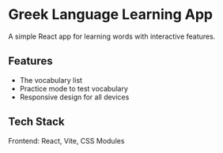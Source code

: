# Greek Language Learning App

A simple React app for learning words with interactive features.

## Features

-   The vocabulary list
-   Practice mode to test vocabulary
-   Responsive design for all devices

## Tech Stack

Frontend: React, Vite, CSS Modules
